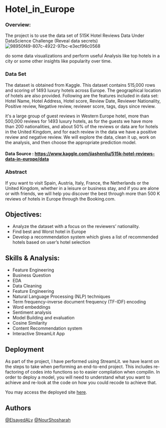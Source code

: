 # Hotel_in_Europe

### Overview: 
The project is to use the data set of 515K Hotel Reviews Data Under DataScience Challenge (Reveal data secrets) 
![98950f49-807c-4922-97bc-e3ecf96c0568](https://user-images.githubusercontent.com/57573454/170989515-410f8029-0522-43f4-b47b-6bc9343a98af.jpg)

do some data visualizations and perform useful Analysis like top hotels in a city or some other insights like popularity over time.

### Data Set
The dataset is obtained from Kaggle. 
This dataset contains 515,000 rows and scoring of 1493 luxury hotels across Europe. The geographical location of hotels are also provided. 
Following are the features included in data set: Hotel Name, Hotel Address, Hotel score, Review Date, Reviewer Nationality, Positive review, Negative review, reviewer score, tags, days since review.

it's a large group of guest reviews in Western Europe hotel, more than 500,000 reviews for 1493 luxury hotels, as for the guests we have more than 200 nationalities, and about 50% of the reviews or data are for hotels in the United Kingdom, and for each review in the data we have a positive review and negative review.
We will explore the data, clean it up, work on the analysis, and then choose the appropriate prediction model.


#### Data Source : https://www.kaggle.com/jiashenliu/515k-hotel-reviews-data-in-europe/data

### Abstract
If you want to visit Spain, Austria, Italy, France, the Netherlands or the United Kingdom, whether in a leisure or business stay, and if you are alone or with friends, we will help you discover the best through more than 500 K reviews of hotels in Europe through the Booking.com.
## Objectives:
- Analyze the dataset with a focus on the reviewers’ nationality.
- Find best and Worst hotel in Europe
- Develop a recommendation system which gives a list of recommended hotels based on user’s hotel selection


## Skills & Analysis:


- Feature Engineering
- Business Question
- EDA
- Data Cleaning 
- Feature Engineering
- Natural Language Processing (NLP) techniques
- Term frequency–inverse document frequency (TF-IDF) encoding
- Word embeddings
- Sentiment analysis
- Model Building and evaluation
- Cosine Similarity
- Content Recommendation system
- Interactive StreamLit App


## Deployment

As part of the project, I have performed using StreamLit. we have learnt on the steps to take when performing an end-to-end project. This includes re-factoring of codes into functions so to easier compliation when compilin. In order to deploy a model, you will need to understand what you want to achieve and re-look at the code on how you could recode to achieve that.

You may access the deployed site [here](https://share.streamlit.io/nourshosharah/hotel-reviews-project/main/app_tf_idf.py). 


## Authors
[@ElsayedALy](https://github.com/SayedAly90)
[@NourShosharah](https://github.com/Nourshosharah)
